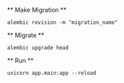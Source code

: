 
** Make Migration **
```
alembic revision -m "migration_name"
```

** Migrate **
```
alembic upgrade head
```

** Run **
```
uvicorn app.main:app --reload
```